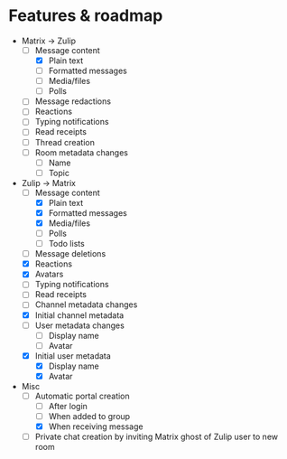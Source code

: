 # Features & roadmap
* Matrix → Zulip
  * [ ] Message content
    * [x] Plain text
    * [ ] Formatted messages
    * [ ] Media/files
    * [ ] Polls
  * [ ] Message redactions
  * [ ] Reactions
  * [ ] Typing notifications
  * [ ] Read receipts
  * [ ] Thread creation
  * [ ] Room metadata changes
    * [ ] Name
    * [ ] Topic
* Zulip → Matrix
  * [ ] Message content
    * [x] Plain text
    * [x] Formatted messages
    * [x] Media/files
    * [ ] Polls
    * [ ] Todo lists
  * [ ] Message deletions
  * [x] Reactions
  * [x] Avatars
  * [ ] Typing notifications
  * [ ] Read receipts
  * [ ] Channel metadata changes
  * [x] Initial channel metadata
  * [ ] User metadata changes
    * [ ] Display name
    * [ ] Avatar
  * [x] Initial user metadata
    * [x] Display name
    * [x] Avatar
* Misc
  * [ ] Automatic portal creation
    * [ ] After login
    * [ ] When added to group
    * [x] When receiving message
  * [ ] Private chat creation by inviting Matrix ghost of Zulip user to new room
